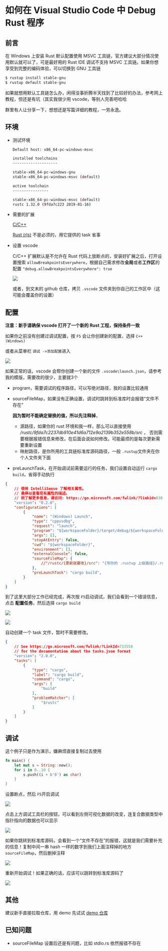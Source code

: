 # 如何在 Visual Studio Code 中 Debug Rust 程序



## 前言

在 Windows 上安装 Rust 默认配置使用 MSVC 工具链，官方建议大部分情况使用默认就可以了，可是最好用的 Rust IDE 调试不支持 MSVC 工具链。如果你想享受到完整的编码体验，可以切换到 GNU 工具链

```bash
$ rustup install stable-gnu
$ rustup default stable-gnu
```



如果就想用默认工具链怎么办，闲得没事折腾半天找到了比较好的办法，参考网上教程，但还是有坑（其实我很少用 vscode，等别人完善吧哈哈

群里有人让分享一下，想想还是写篇详细的教程，一劳永逸。



## 环境

- 测试环境
  ```bash
  Default host: x86_64-pc-windows-msvc
  
  installed toolchains
  --------------------
  
  stable-x86_64-pc-windows-gnu
  stable-x86_64-pc-windows-msvc (default)
  
  active toolchain
  ----------------
  
  stable-x86_64-pc-windows-msvc (default)
  rustc 1.32.0 (9fda7c223 2019-01-16)
  ```

- 需要的扩展

  [C/C++ ](https://marketplace.visualstudio.com/items?itemName=ms-vscode.cpptools) 

  [Rust (rls)](https://marketplace.visualstudio.com/items?itemName=rust-lang.rust) 不是必须的，用它提供的 task 省事

- 设置 vscode

  C/C++ 扩展默认是不允许在 Rust 代码上放断点的，安装好扩展之后，打开设置搜索 `allowBreakpointsEverywhere`，根据自己需求修改**全局**或者**工作区**的配置
  `"debug.allowBreakpointsEverywhere": true`

  ![](./.images/settings.png)

  或者，到文末的 github 仓库，拷贝 `.vscode` 文件夹到你自己的工作区中（这可能会覆盖你的设置）

  

## 配置

**注意：新手请确保 vscode 打开了一个新的 Rust 工程，保持条件一致**

如果你之前没有创建过调试配置，按 `F5` 会让你创建新的配置，选择 `C++(Windows)`

或者从菜单栏 `调试 ->添加配置`进入

![](./.images/launch.png)



如果正常的话，vscode 会帮你创建一个新的文件 `.vscode\launch.json`，请参考我的模版，需要改的很少，主要就3个

- program，需要调试的程序路径，可以写绝对路径，我的设置比较通用

- sourceFileMap，如果没有正确设置，调试时跳转到标准库时会报错“文件不存在”

  **因为暂时不能确定替换的值，所以先注释掉**，

  - 源路径，如果你的 rust 环境和我一样，那么可以直接使用  */rustc/9fda7c2237db910e41d6a712e9a2139b352e558b/src* ， 否则需要根据报错信息来修改，在后面会说如何修改。可能最烦的是每次更新需要重新设置
  - 映射路径，是你所用的工具链标准库源码路径，一般 `.rustup`文件夹在你个人文件夹下面

- preLaunchTask，在开始调试前需要运行的任务，我们设置自动运行 `cargo build`，省得手动执行

```json
{
    // 使用 IntelliSense 了解相关属性。 
    // 悬停以查看现有属性的描述。
    // 欲了解更多信息，请访问: https://go.microsoft.com/fwlink/?linkid=830387
    "version": "0.2.0",
    "configurations": [
        {
            "name": "(Windows) Launch",
            "type": "cppvsdbg",
            "request": "launch",
            "program": "${workspaceFolder}/target/debug/${workspaceFolderBasename}",
            "args": [],
            "stopAtEntry": false,
            "cwd": "${workspaceFolder}",
            "environment": [],
            "externalConsole": false,
            "sourceFileMap": {
                //"/rustc/{更新就要改}/src": "{写你的 .rustup 上级路径}/.rustup/toolchains/stable-x86_64-pc-windows-gnu/lib/rustlib/src/rust/src",
            },
            "preLaunchTask": "cargo build",
        }
    ]
}
```



到了这里大部分工作已经完成，再次按 `F5`启动调试，我们会看到一个错误信息，点击 **配置任务**，然后选择 `cargo build`

![](./.images/task.png)

![](./.images/task2.png)



自动创建一个 task 文件，暂时不需要修改。

```json
{
    // See https://go.microsoft.com/fwlink/?LinkId=733558
    // for the documentation about the tasks.json format
    "version": "2.0.0",
    "tasks": [
        {
            "type": "cargo",
            "label": "cargo build",
            "command": "cargo",
            "args": [
                "build"
            ],
            "problemMatcher": [
                "$rustc"
            ]
        }
    ]
}
```





## 调试

这个例子只是作为演示，嫌麻烦直接复制过去使用

```rust
fn main() {
    let mut s = String::new();
    for i in 0..10 {
        s.push((i + b'0') as char)
    }
}
```

设置断点，然后 `F5`开启调试

![](./.images/debug0.png)



点击上方调试工具栏的按钮，可以看到左侧可视化数据的改变，连复合数据类型中指针指向的数据也可以显示

![](./.images/debug1.png)



如果你跳转到标准库源码，会看到一个“文件不存在”的报错，这就是我们需要补充的信息！复制中间一串 hash 一样的数字到我们上面注释掉的地方 `sourceFileMap`，然后删掉注释

![](./.images/source.png)

重新开始调试！如果正确的话，应该可以跳转到标准库源码了

![](./.images/debug2.png)


## 其他
建议新手直接拉取仓库，用 demo 先试试
[demo 仓库](https://github.com/yim7/vscode-demo)


## 已知问题

- sourceFileMap 设置后还是有问题，比如 stdio.rs 依然报错不存在


